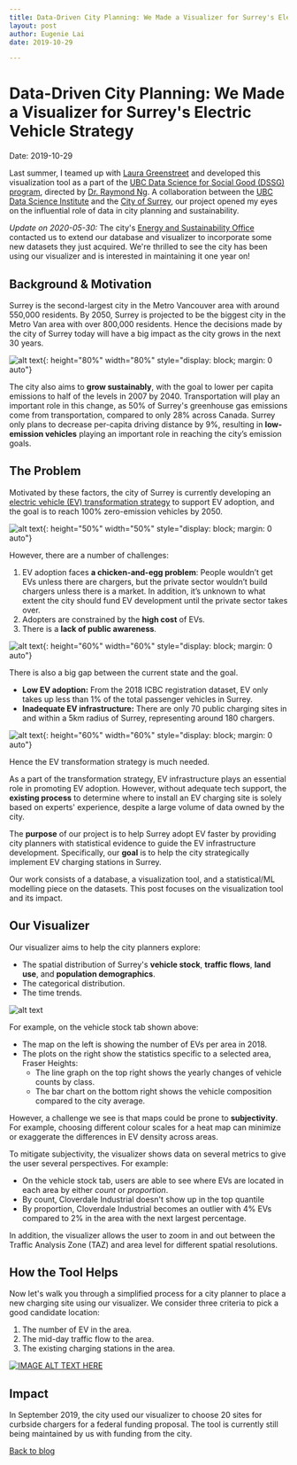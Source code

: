 ```yaml
---
title: Data-Driven City Planning: We Made a Visualizer for Surrey's Electric Vehicle Strategy
layout: post
author: Eugenie Lai
date: 2019-10-29

---
```


# Data-Driven City Planning: We Made a Visualizer for Surrey's Electric Vehicle Strategy  
Date: 2019-10-29

Last summer, I teamed up with [Laura Greenstreet](https://github.com/lauragreenstreet) and developed this visualization tool as a part of the [UBC Data Science for Social Good (DSSG) program](https://dsi.ubc.ca/data-science-social-good), directed by [Dr. Raymond Ng](https://www.cs.ubc.ca/~rng/). A collaboration between the [UBC Data Science Institute](https://dsi.ubc.ca/) and the [City of Surrey](https://www.surrey.ca/), our project opened my eyes on the influential role of data in city planning and sustainability.

*Update on 2020-05-30:* The city's [Energy and Sustainability Office](https://www.surrey.ca/community/3146.aspx) contacted us to extend our database and visualizer to incorporate some new datasets they just acquired. We're thrilled to see the city has been using our visualizer and is interested in maintaining it one year on!

## Background & Motivation

Surrey is the second-largest city in the Metro Vancouver area with around 550,000 residents. By 2050, Surrey is projected to be the biggest city in the Metro Van area with over 800,000 residents. Hence the decisions made by the city of Surrey today will have a big impact as the city grows in the next 30 years.

![alt text][surrey]{: height="80%" width="80%" style="display: block; margin: 0 auto"}

The city also aims to **grow sustainably**, with the goal to lower per capita emissions to half of the levels in 2007 by 2040. Transportation will play an important role in this change, as 50% of Surrey's greenhouse gas emissions come from transportation, compared to only 28% across Canada. Surrey only plans to decrease per-capita driving distance by 9%, resulting in **low-emission vehicles** playing an important role in reaching the city’s emission goals.

## The Problem

Motivated by these factors, the city of Surrey is currently developing an [electric vehicle (EV) transformation strategy](https://www.surrey.ca/city-services/24744.aspx) to support EV adoption, and the goal is to reach 100% zero-emission vehicles by 2050.

![alt text][chicken_n_egg]{: height="50%" width="50%" style="display: block; margin: 0 auto"}

However, there are a number of challenges:
1. EV adoption faces **a chicken-and-egg problem**: People wouldn’t get EVs unless there are chargers, but the private sector wouldn’t build chargers unless there is a market. In addition, it’s unknown to what extent the city should fund EV development until the private sector takes over.
2. Adopters are constrained by the **high cost** of EVs.
3. There is a **lack of public awareness**.

![alt text][goal_vs_now]{: height="60%" width="60%" style="display: block; margin: 0 auto"}

There is also a big gap between the current state and the goal. 
* **Low EV adoption:** From the 2018 ICBC registration dataset, EV only takes up less than 1% of the total passenger vehicles in Surrey. 
* **Inadequate EV infrastructure:** There are only 70 public charging sites in and within a 5km radius of Surrey, representing around 180 chargers. 

![alt text][charging_sites]{: height="60%" width="60%" style="display: block; margin: 0 auto"}

Hence the EV transformation strategy is much needed. 

As a part of the transformation strategy, EV infrastructure plays an essential role in promoting EV adoption. However, without adequate tech support, the **existing process** to determine where to install an EV charging site is solely based on experts' experience, despite a large volume of data owned by the city.

The **purpose** of our project is to help Surrey adopt EV faster by providing city planners with statistical evidence to guide the EV infrastructure development. Specifically, our **goal** is to help the city strategically implement EV charging stations in Surrey.

Our work consists of a database, a visualization tool, and a statistical/ML modelling piece on the datasets. This post focuses on the visualization tool and its impact.

## Our Visualizer

Our visualizer aims to help the city planners explore:
* The spatial distribution of Surrey's **vehicle stock**, **traffic flows**, **land use**, and **population demographics**.
* The categorical distribution.
* The time trends.

![alt text][app_vehcle_stock]

For example, on the vehicle stock tab shown above:
* The map on the left is showing the number of EVs per area in 2018.
* The plots on the right show the statistics specific to a selected area, Fraser Heights: 
    * The line graph on the top right shows the yearly changes of vehicle counts by class.
    * The bar chart on the bottom right shows the vehicle composition compared to the city average.

However, a challenge we see is that maps could be prone to **subjectivity**. For example, choosing different colour scales for a heat map can minimize or exaggerate the differences in EV density across areas. 

To mitigate subjectivity, the visualizer shows data on several metrics to give the user several perspectives. For example:
* On the vehicle stock tab, users are able to see where EVs are located in each area by either *count* or *proportion*. 
* By count, Cloverdale Industrial doesn't show up in the top quantile
* By proportion, Cloverdale Industrial becomes an outlier with 4% EVs compared to 2% in the area with the next largest percentage.  

In addition, the visualizer allows the user to zoom in and out between the Traffic Analysis Zone (TAZ) and area level for different spatial resolutions.

## How the Tool Helps

Now let's walk you through a simplified process for a city planner to place a new charging site using our visualizer. We consider three criteria to pick a good candidate location:
1. The number of EV in the area.
2. The mid-day traffic flow to the area.
3. The existing charging stations in the area.

[![IMAGE ALT TEXT HERE](http://img.youtube.com/vi/SA3zjy2MsxI/0.jpg)](https://youtu.be/SA3zjy2MsxI)

## Impact

In September 2019, the city used our visualizer to choose 20 sites for curbside chargers for a federal funding proposal. The tool is currently still being maintained by us with funding from the city. 

[Back to blog](../blog.html)

[surrey]: /assets/posts/dssg/surrey.png "surrey.png"
[goal_vs_now]: /assets/posts/dssg/goal_vs_now.png "goal_vs_now.png"
[charging_sites]: /assets/posts/dssg/charging_sites.png "charging_sites.png"
[chicken_n_egg]: /assets/posts/dssg/chicken_n_egg.png "chicken_n_egg.png"
[app_vehcle_stock]: /assets/posts/dssg/app_vehcle_stock.png "app_vehcle_stock.png"

